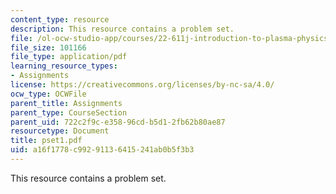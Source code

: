 ```yaml
---
content_type: resource
description: This resource contains a problem set.
file: /ol-ocw-studio-app/courses/22-611j-introduction-to-plasma-physics-i-fall-2006/a16f1778c99291136415241ab0b5f3b3_pset1.pdf
file_size: 101166
file_type: application/pdf
learning_resource_types:
- Assignments
license: https://creativecommons.org/licenses/by-nc-sa/4.0/
ocw_type: OCWFile
parent_title: Assignments
parent_type: CourseSection
parent_uid: 722c2f9c-e358-96cd-b5d1-2fb62b80ae87
resourcetype: Document
title: pset1.pdf
uid: a16f1778-c992-9113-6415-241ab0b5f3b3
---
```

This resource contains a problem set.